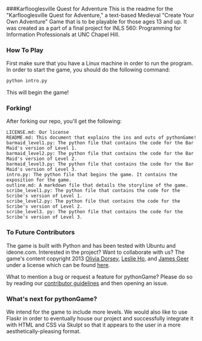 ###Karflooglesville Quest for Adventure
This is the readme for the "Karflooglesville Quest for Adventure," a text-based Medieval "Create Your Own Adventure" Game that is to be playable for those ages 13 and up. It was created as a part of a final project for INLS 560: Programming for Information Professionals at UNC Chapel Hill.


### How To Play
First make sure that you have a Linux machine in order to run the program. In order to start the game, you should do the following command:

```python
python intro.py
```

This will begin the game!

### Forking!
After forking our repo, you'll get the following:
```
LICENSE.md: Our license 
README.md: This document that explains the ins and outs of pythonGame!
barmaid_level1.py: The python file that contains the code for the Bar Maid's version of Level 1.
barmaid_level2.py: The python file that contains the code for the Bar Maid's version of Level 2. 
barmaid_level3.py: The python file that contains the code for the Bar Maid's version of Level 3. 
intro.py: The python file that begins the game. It contains the exposition for the game. 
outline.md: A markdown file that details the storyline of the game. 
scribe_level1.py: The python file that contains the code for the Scribe's version of Level 1.
scribe_level2.py: The python file that contains the code for the Scribe's version of Level 2.
scribe_level3. py: The python file that contains the code for the Scribe's version of Level 3. 

```


### To Future Contributors
The game is built with Python and has been tested with Ubuntu and ideone.com. Interested in the project? Want to collaborate with us? The game's content copyright 2013 [Olivia Dorsey](https://github.com/odorsey), [Leslie Ho](https://github.com/leslieho), and [James Geer](https://github.com/jkgeer) under a license which can be found [here](https://github.com/odorsey/pythonGame/blob/master/LICENSE). 

What to mention a bug or request a feature for pythonGame? Please do so by reading our [contributor guidelines](https://github.com/odorsey/pythonGame/blob/master/CONTRIBUTORGUIDELINES.md) and then opening an issue. 

### What's next for pythonGame?
We intend for the game to include more levels. We would also like to use Flaskr in order to eventually house our project and successfully integrate it with HTML and CSS via Skulpt so that it appears to the user in a more aesthetically-pleasing format. 
